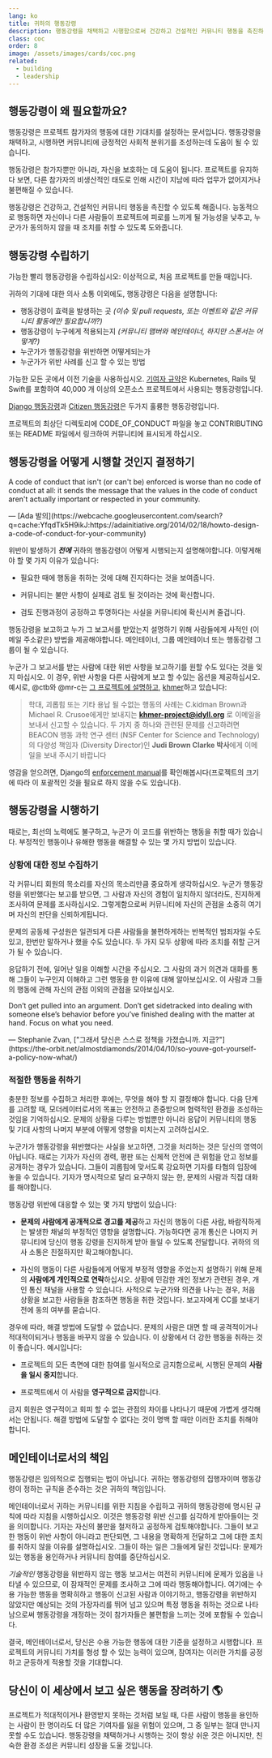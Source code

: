 ```yaml
---
lang: ko
title: 귀하의 행동강령
description: 행동강령을 채택하고 시행함으로써 건강하고 건설적인 커뮤니티 행동을 촉진하십시오.
class: coc
order: 8
image: /assets/images/cards/coc.png
related:
  - building
  - leadership
---
```


## 행동강령이 왜 필요할까요?

행동강령은 프로젝트 참가자의 행동에 대한 기대치를 설정하는 문서입니다. 행동강령을 채택하고, 시행하면 커뮤니티에 긍정적인 사회적 분위기를 조성하는데 도움이 될 수 있습니다.

행동강령은 참가자뿐만 아니라, 자신을 보호하는 데 도움이 됩니다. 프로젝트를 유지하다 보면, 다른 참가자의 비생산적인 태도로 인해 시간이 지남에 따라 업무가 없어지거나 불편해질 수 있습니다.

행동강령은 건강하고, 건설적인 커뮤니티 행동을 촉진할 수 있도록 해줍니다. 능동적으로 행동하면 자신이나 다른 사람들이 프로젝트에 피로를 느끼게 될 가능성을 낮추고, 누군가가 동의하지 않을 때 조치를 취할 수 있도록 도와줍니다.

## 행동강령 수립하기

가능한 빨리 행동강령을 수립하십시오: 이상적으로, 처음 프로젝트를 만들 때입니다.

귀하의 기대에 대한 의사 소통 이외에도, 행동강령은 다음을 설명합니다:

* 행동강령이 효력을 발생하는 곳 _(이슈 및 pull requests, 또는 이벤트와 같은 커뮤니티 활동에만 필요합니까?)_
* 행동강령이 누구에게 적용되는지 _(커뮤니티 맴버와 메인테이너, 하지만 스폰서는 어떻게?)_
* 누군가가 행동강령을 위반하면 어떻게되는가
* 누군가가 위반 사례를 신고 할 수 있는 방법

가능한 모든 곳에서 이전 기술을 사용하십시오. [기여자 규약](https://www.contributor-covenant.org/)은 Kubernetes, Rails 및 Swift를 포함하여 40,000 개 이상의 오픈소스 프로젝트에서 사용되는 행동강령입니다.

[Django 행동강령](https://www.djangoproject.com/conduct/)과 [Citizen 행동강령](https://web.archive.org/web/20200330154000/http://citizencodeofconduct.org/)은 두가지 훌륭한 행동강령입니다.

프로젝트의 최상단 디렉토리에 CODE_OF_CONDUCT 파일을 놓고 CONTRIBUTING 또는 README 파일에서 링크하여 커뮤니티에 표시되게 하십시오.

## 행동강령을 어떻게 시행할 것인지 결정하기

<aside markdown="1" class="pquote">
  A code of conduct that isn't (or can't be) enforced is worse than no code of conduct at all: it sends the message that the values in the code of conduct aren't actually important or respected in your community.
  <p markdown="1" class="pquote-credit">
— [Ada 발의](https://webcache.googleusercontent.com/search?q=cache:YfqdTk5H9ikJ:https://adainitiative.org/2014/02/18/howto-design-a-code-of-conduct-for-your-community)
  </p>
</aside>

위반이 발생하기 **_전에_** 귀하의 행동강령이 어떻게 시행되는지 설명해야합니다. 이렇게해야 할 몇 가지 이유가 있습니다:

* 필요한 때에 행동을 취하는 것에 대해 진지하다는 것을 보여줍니다.

* 커뮤니티는 불만 사항이 실제로 검토 될 것이라는 것에 확신합니다.

* 검토 진행과정이 공정하고 투명하다는 사실을 커뮤니티에 확신시켜 줄겁니다.

행동강령을 보고하고 누가 그 보고서를 받았는지 설명하기 위해 사람들에게 사적인 (이메일 주소같은) 방법을 제공해야합니다. 메인테이너, 그룹 메인테이너 또는 행동강령 그룹이 될 수 있습니다.

누군가 그 보고서를 받는 사람에 대한 위반 사항을 보고하기를 원할 수도 있다는 것을 잊지 마십시오. 이 경우, 위반 사항을 다른 사람에게 보고 할 수있는 옵션을 제공하십시오. 예시로, @ctb와 @mr-c는 [그 프로젝트에 설명하고](https://github.com/dib-lab/khmer/blob/HEAD/CODE_OF_CONDUCT.rst), [khmer](https://github.com/dib-lab/khmer)하고 있습니다:

> 학대, 괴롭힘 또는 기타 용납 될 수없는 행동의 사례는 C.kidman Brown과 Michael R. Crusoe에게만 보내지는 **khmer-project@idyll.org** 로 이메일을 보내서 신고할 수 있습니다. 두 가지 중 하나와 관련된 문제를 신고하려면  BEACON 행동 과학 연구 센터 (NSF Center for Science and Technology)의 다양성 책임자 (Diversity Director)인 **Judi Brown Clarke 박사**에게 이메일을 보내 주시기 바랍니다

영감을 얻으려면, Django의 [enforcement manual](https://www.djangoproject.com/conduct/enforcement-manual/)를 확인해봅시다(프로젝트의 크기에 따라 이 포괄적인 것을 필요로 하지 않을 수도 있습니다).

## 행동강령을 시행하기

때로는, 최선의 노력에도 불구하고, 누군가 이 코드를 위반하는 행동을 취할 때가 있습니다. 부정적인 행동이나 유해한 행동을 해결할 수 있는 몇 가지 방법이 있습니다.

### 상황에 대한 정보 수집하기

각 커뮤니티 회원의 목소리를 자신의 목소리만큼 중요하게 생각하십시오. 누군가 행동강령을 위반했다는 보고를 받으면, 그 사람과 자신의 경험이 일치하지 않더라도, 진지하게 조사하여 문제를 조사하십시오. 그렇게함으로써 커뮤니티에 자신의 관점을 소중히 여기며 자신의 판단을 신뢰하게됩니다.

문제의 공동체 구성원은 일관되게 다른 사람들을 불편하게하는 반복적인 범죄자일 수도 있고, 한번만 말하거나 했을 수도 있습니다. 두 가지 모두 상황에 따라 조치를 취할 근거가 될 수 있습니다.

응답하기 전에, 일어난 일을 이해할 시간을 주십시오. 그 사람의 과거 의견과 대화를 통해 그들이 누구인지 이해하고 그런 행동을 한 이유에 대해 알아보십시오. 이 사람과 그들의 행동에 관해 자신의 관점 이외의 관점을 모아보십시오.

<aside markdown="1" class="pquote">
  Don’t get pulled into an argument. Don’t get sidetracked into dealing with someone else’s behavior before you’ve finished dealing with the matter at hand. Focus on what you need.
  <p markdown="1" class="pquote-credit">
— Stephanie Zvan, ["그래서 당신은 스스로 정책을 가졌습니까. 지금?"](https://the-orbit.net/almostdiamonds/2014/04/10/so-youve-got-yourself-a-policy-now-what/)
  </p>
</aside>

### 적절한 행동을 취하기

충분한 정보를 수집하고 처리한 후에는, 무엇을 해야 할 지 결정해야 합니다. 다음 단계를 고려할 때, 모더레이터로서의 목표는 안전하고 존중받으며 협력적인 환경을 조성하는 것임을 기억하십시오. 문제의 상황을 다루는 방법뿐만 아니라 응답이 커뮤니티의 행동 및 기대 사항의 나머지 부분에 어떻게 영향을 미치는지 고려하십시오.

누군가가 행동강령을 위반했다는 사실을 보고하면, 그것을 처리하는 것은 당신의 영역이 아닙니다. 때로는 기자가 자신의 경력, 평판 또는 신체적 안전에 큰 위험을 안고 정보를 공개하는 경우가 있습니다. 그들이 괴롭힘에 맞서도록 강요하면 기자를 타협의 입장에 놓을 수 있습니다. 기자가 명시적으로 달리 요구하지 않는 한, 문제의 사람과 직접 대화를 해야합니다.

행동강령 위반에 대응할 수 있는 몇 가지 방법이 있습니다:

* **문제의 사람에게 공개적으로 경고를 제공**하고 자신의 행동이 다른 사람, 바람직하게는 발생한 채널의 부정적인 영향을 설명합니다. 가능하다면 공개 통신은 나머지 커뮤니티에 당신이 행동 강령을 진지하게 받아 들일 수 있도록 전달합니다. 귀하의 의사 소통은 친절하지만 확고해야합니다.

* 자신의 행동이 다른 사람들에게 어떻게 부정적 영향을 주었는지 설명하기 위해 문제의 **사람에게 개인적으로 연락**하십시오. 상황에 민감한 개인 정보가 관련된 경우, 개인 통신 채널을 사용할 수 있습니다. 사적으로 누군가와 의견을 나누는 경우, 처음 상황을 보고한 사람들을 참조하면 행동을 취한 것입니다. 보고자에게 CC를 보내기 전에 동의 여부를 묻습니다.

경우에 따라, 해결 방법에 도달할 수 없습니다. 문제의 사람은 대면 할 때 공격적이거나 적대적이되거나 행동을 바꾸지 않을 수 있습니다. 이 상황에서 더 강한 행동을 취하는 것이 좋습니다. 예시입니다:

* 프로젝트의 모든 측면에 대한 참여를 일시적으로 금지함으로써, 시행된 문제의 **사람을 일시 중지**합니다.

* 프로젝트에서 이 사람을 **영구적으로 금지**합니다.

금지 회원은 영구적이고 회피 할 수 없는 관점의 차이를 나타나기 때문에 가볍게 생각해서는 안됩니다. 해결 방법에 도달할 수 없다는 것이 명백 할 때만 이러한 조치를 취해야합니다.

## 메인테이너로서의 책임

행동강령은 임의적으로 집행되는 법이 아닙니다. 귀하는 행동강령의 집행자이며 행동강령이 정하는 규칙을 준수하는 것은 귀하의 책임입니다.

메인테이너로서 귀하는 커뮤니티를 위한 지침을 수립하고 귀하의 행동강령에 명시된 규칙에 따라 지침을 시행하십시오. 이것은 행동강령 위반 신고를 심각하게 받아들이는 것을 의미합니다. 기자는 자신의 불만을 철저하고 공정하게 검토해야합니다. 그들이 보고한 행동이 위반 사항이 아니라고 판단되면, 그 내용을 명확하게 전달하고 그에 대한 조치를 취하지 않을 이유를 설명하십시오. 그들이 하는 일은 그들에게 달린 것입니다: 문제가 있는 행동을 용인하거나 커뮤니티 참여를 중단하십시오.

_기술적인_ 행동강령을 위반하지 않는 행동 보고서는 여전히 커뮤니티에 문제가 있음을 나타낼 수 있으므로, 이 잠재적인 문제를 조사하고 그에 따라 행동해야합니다. 여기에는 수용 가능한 행동을 명확히하고 행동이 신고된 사람과 이야기하고, 행동강령을 위반하지 않았지만 예상되는 것의 가장자리를 뛰어 넘고 있으며 특정 행동을 취하는 것으로 나타남으로써 행동강령을 개정하는 것이 참가자들은 불편함을 느끼는 것에 포함될 수 있습니다.

결국, 메인테이너로서, 당신은 수용 가능한 행동에 대한 기준을 설정하고 시행합니다. 프로젝트의 커뮤니티 가치를 형성 할 수 있는 능력이 있으며, 참여자는 이러한 가치를 공정하고 균등하게 적용할 것을 기대합니다.

## 당신이 이 세상에서 보고 싶은 행동을 장려하기 🌎

프로젝트가 적대적이거나 환영받지 못하는 것처럼 보일 때, 다른 사람이 행동을 용인하는 사람이 한 명이라도 더 많은 기여자를 잃을 위험이 있으며, 그 중 일부는 절대 만나지 못할 수도 있습니다. 행동강령을 채택하거나 시행하는 것이 항상 쉬운 것은 아니지만, 친숙한 환경 조성은 커뮤니티 성장을 도울 것입니다.
